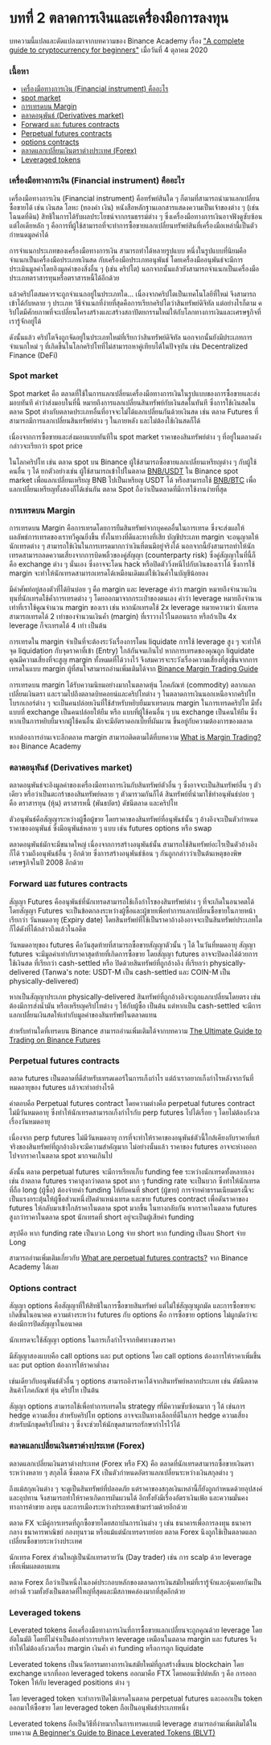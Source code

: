 # บทที่ 2 ตลาดการเงินและเครื่องมือการลงทุน

บทความนี้แปลและดัดแปลงมาจากบทความของ Binance Academy เรื่อง ["A complete guide to cryptocurrency for beginners"](https://academy.binance.com/en/articles/a-complete-guide-to-cryptocurrency-trading-for-beginners?ref=JLI1VBLA&utm_source=BinanceTwitter&utm_medium=GlobalSocial&utm_campaign=GlobalSocial) เมื่อวันที่ 4 ตุลาคม 2020

### เนื้อหา

* [เครื่องมือทางการเงิน \(Financial instrument\) คืออะไร](beginner-chapter-2.md#financial-instrument)
* [spot market](beginner-chapter-2.md#spot-market)
* [การเทรดบน Margin](beginner-chapter-2.md#margin)
* [ตลาดอนุพันธ์ \(Derivatives market\)](beginner-chapter-2.md#derivatives-market)
* [Forward และ futures contracts](beginner-chapter-2.md#forward-futures-contracts)
* [Perpetual futures contracts](beginner-chapter-2.md#perpetual-futures-contracts)
* [options contracts](beginner-chapter-2.md#what-are-options-contract)
* [ตลาดแลกเปลี่ยนเงินตราต่างประเทศ \(Forex\)](beginner-chapter-2.md#forex)
* [Leveraged tokens](beginner-chapter-2.md#leveraged-tokens)

### เครื่องมือทางการเงิน \(Financial instrument\) คืออะไร

เครื่องมือทางการเงิน \(Financial instrument\) คือทรัพย์สินใด ๆ ก็ตามที่สามารถนำมาแลกเปลี่ยนซื้อขายได้ เช่น เงินสด โลหะ \(ทองคำ เงิน\) หนังสือหลักฐานเอกสารแสดงความเป็นเจ้าของต่าง ๆ \(เช่น โฉนดที่ดิน\) สิทธิในการได้รับผลประโยชน์จากกรมธรรม์ต่าง ๆ ซึ่งเครื่องมือทางการเงินอาจฟังดูซับซ้อน แต่ไอเดียหลัก ๆ คือการที่ผู้ใช้สามารถที่จะทำการซื้อขายแลกเปลี่ยนทรัพย์สินที่เครื่องมือเหล่านี้เป็นตัวกำหนดมูลค่าได้

การจำแนกประเภทของเครื่องมือทางการเงิน สามารถทำได้หลายรูปแบบ หนึ่งในรูปแบบที่นิยมคือจำแนกเป็นเครื่องมือประเภทเงินสด กับเครื่องมือประเภทอนุพันธ์ โดยเครื่องมืออนุพันธ์จะมีการประเมินมูลค่าโดยอิงมูลค่าของสิ่งอื่น ๆ \(เช่น คริปโต\) นอกจากนั้นแล้วยังสามารถจำแนกเป็นเครื่องมือประเภทตราสารทุนหรือตราสารหนี้ได้อีกด้วย

แล้วคริปโตสมควรจะถูกจำแนกอยู่ในประเภทใด... เนื่องจากคริปโตเป็นเทคโนโลยีที่ใหม่ จึงสามารถเข้าได้กับหลาย ๆ ประเภท วิธีจำแนกที่ง่ายที่สุดคือการเรียกคริปโตว่าสินทรัพย์ดิจิทัล แต่อย่างไรก็ตาม คริปโตมีศักยภาพที่จะเปลี่ยนโครงสร้างและสร้างสถาปัตยกรรมใหม่ให้กับโลกทางการเงินและเศรษฐกิจที่เรารู้จักอยู่ได้

ดังนั้นแล้ว คริปโตจึงถูกจัดอยู่ในประเภทใหม่ที่เรียกว่าสินทรัพย์ดิจิทัล นอกจากนั้นยังมีประเภทการจำแนกใหม่ ๆ ที่เกิดขึ้นในโลกคริปโทที่ไม่สามารถหาคู่เทียบได้ในปัจจุบัน เช่น Decentralized Finance \(DeFi\)

### Spot market

Spot market คือ ตลาดที่ใช้ในการแลกเปลี่ยนเครื่องมือทางการเงินในรูปแบบของการซื้อขายและส่งมอบทันที คำว่าส่งมอบในที่นี้ หมายถึงการแลกเปลี่ยนสินทรัพย์กับเงินสดในทันที ซึ่งการใช้เงินสดในตลาด Spot ต่างกับตลาดประเภทอื่นที่อาจจะไม่ได้แลกเปลี่ยนกันด้วยเงินสด เช่น ตลาด Futures ที่สามารถมีการแลกเปลี่ยนสินทรัพย์ต่าง ๆ ในภายหลัง และไม่ต้องใช้เงินสดก็ได้

เนื่องจากการซื้อขายและส่งมอบแบบทันทีใน spot market ราคาของสินทรัพย์ต่าง ๆ ที่อยู่ในตลาดดังกล่าวจะเรียกว่า spot price

ในโลกคริปโท เช่น ตลาด spot บน Binance ผู้ใช้สามารถซื้อขายแลกเปลี่ยนเหรียญต่าง ๆ กับผู้ใช้คนอื่น ๆ ได้ ยกตัวอย่างเช่น ผู้ใช้สามารถเข้าไปในตลาด [BNB/USDT](https://www.binance.com/en/trade/BNB_USDT) ใน Binance spot market เพื่อแลกเปลี่ยนเหรียญ BNB ไปเป็นเหรียญ USDT ได้ หรือสามารถใช้ [BNB/BTC](https://www.binance.com/en/trade/BNB_BTC) เพื่อแลกเปลี่ยนเหรียญทั้งสองก็ได้เช่นกัน ตลาด Spot ถือว่าเป็นตลาดที่มีการใช้งานง่ายที่สุด

### การเทรดบน Margin

การเทรดบน Margin คือการเทรดโดยการยืมสินทรัพย์จากบุคคลอื่นในการเทรด ซึ่งจะส่งผลให้ผลลัพธ์การเทรดของเราทวีคูณยิ่งขึ้น ทั้งในทางที่ดีและทางที่เสีย บัญชีประเภท margin จะอนุญาตให้นักเทรดต่าง ๆ สามารถใช้เงินในการเทรดมากกว่าเงินที่ตนมีอยู่จริงได้ นอกจากนี้ยังสามารถทำให้นักเทรดสามารถลดความเสี่ยงจากการบิดพลิ้วของคู่สัญญา \(counterparty risk\) ซึ่งคู่สัญญาในที่นี้ก็คือ exchange ต่าง ๆ นั่นเอง ซึ่งอาจจะโดน hack หรือปิดตัววิ่งหนีไปกับเงินของเราได้ ซึ่งการใช้ margin จะทำให้นักเทรดสามารถเทรดได้เหมือนเดิมแต่ใช้เงินค้ำในบัญชีน้อยลง

มีคำศัพท์อยู่สองตัวที่ได้ยินบ่อย ๆ คือ margin และ leverage คำว่า margin หมายถึงจำนวนเงินทุนที่นักเทรดใช้ค้ำการเทรดต่าง ๆ โดยออกมาจากกระเป๋าของตนเอง คำว่า leverage หมายถึงจำนวนเท่าที่เราใช้คูณจำนวน margin ของเรา เช่น หากนักเทรดใช้ 2x leverage หมายความว่า นักเทรดสามารถเทรดได้ 2 เท่าของจำนวนเงินค้ำ \(margin\) ที่เราวางไว้ในตอนแรก หรือถ้าเป็น 4x leverage ก็จะเทรดได้ 4 เท่า เป็นต้น

การเทรดใน margin จำเป็นที่จะต้องระวังเรื่องการโดน liquidate การใช้ leverage สูง ๆ จะทำให้จุด liquidation กับจุดราคาที่เข้า \(Entry\) ใกล้กันจนเกินไป หากการเทรดของคุณถูก liquidate คุณมีความเสี่ยงที่จะสูญ margin ทั้งหมดที่ได้วางไว้ จึงสมควรจะระวังเรื่องความเสี่ยงที่สูงขึ้นจากการเทรดในแบบ margin ผู้ที่สนใจสามารถอ่านเพิ่มเติมได้จาก [Binance Margin Trading Guide](https://academy.binance.com/en/articles/binance-margin-trading-guide)

การเทรดบน margin ได้รับความนิยมอย่างมากในตลาดหุ้น โภคภัณฑ์ \(commodity\) ตลากแลกเปลี่ยนเงินตรา และรวมไปถึงตลาดบิทคอยน์และคริปโทต่าง ๆ ในตลาดการเงินนอกเหนือจากคริปโท โบรกเกอร์ต่าง ๆ จะเป็นคนปล่อยเงินที่ใช้สำหรับหยิบยืมมาเทรดบน margin ในการเทรดคริปโท มีทั้งแบบที่ exchange เป็นคนปล่อยให้ยืม หรือ แบบที่ผู้ใช้คนอื่น ๆ บน exchange เป็นคนให้ยืม ซึ่งหากเป็นการหยิบยืมจากผู้ใช้คนอื่น มักจะมีอัตราดอกเบี้ยที่ผันผวน ขึ้นอยู่กับความต้องการของตลาด

หากต้องการอ่านเจาะลึกตลาด margin สามารถติดตามได้ที่บทความ [What is Margin Trading?](https://academy.binance.com/en/articles/what-is-margin-trading) ของ Binance Academy

### ตลาดอนุพันธ์ \(Derivatives market\)

ตลาดอนุพันธ์จะอิงมูลค่าของเครื่องมือทางการเงินกับสินทรัพย์ตัวอื่น ๆ ซึ่งอาจจะเป็นสินทรัพย์อื่น ๆ ตัวเดียว หรือว่าเป็นตะกร้าของสินทรัพย์หลาย ๆ ตัวมารวมกันก็ได้ สินทรัพย์ที่นำมาใช้ทำอนุพันธ์บ่อย ๆ คือ ตราสารทุน \(หุ้น\) ตราสารหนี้ \(พันธบัตร\) ดัชนีตลาด และคริปโท

ตัวอนุพันธ์คือสัญญาระหว่างผู้ซื้อผู้ขาย โดยราคาของสินทรัพย์ที่อนุพันธ์นั้น ๆ อ้างอิงจะเป็นตัวกำหนดราคาของอนุพันธ์ ซึ่งมีอนุพันธ์หลาย ๆ แบบ เช่น futures options หรือ swap

ตลาดอนุพันธ์มักจะมีขนาดใหญ่ เนื่องจากการสร้างอนุพันธ์นั้น สามารถใช้สินทรัพย์อะไรเป็นตัวอ้างอิงก็ได้ รวมถึงอนุพันธ์อื่น ๆ อีกด้วย ซึ่งการสร้างอนุพันธ์ซ้อน ๆ กันถูกกล่าวว่าเป็นต้นเหตุของพิษเศรษฐกิจในปี 2008 อีกด้วย

### Forward และ futures contracts

สัญญา Futures คืออนุพันธ์ที่นักเทรดสามารถใช้เก็งกำไรของสินทรัพย์ต่าง ๆ ที่จะเกิดในอนาคตได้ โดยสัญญา Futures จะเป็นข้อตกลงระหว่างผู้ซื้อและผู้ขายเพื่อทำการแลกเปลี่ยนซื้อขายในภายหน้า เรียกว่า วันหมดอายุ \(Expiry date\) โดยสินทรัพย์ที่ใช้เป็นราคาอ้างอิงอาจจะเป็นสินทรัพย์ประเภทใดก็ได้ดังที่ได้กล่าวถึงแล้วในอดีต

วันหมดอายุของ futures คือวันสุดท้ายที่สามารถซื้อขายสัญญาตัวนั้น ๆ ได้ ในวันที่หมดอายุ สัญญา futures จะมีมูลค่าเท่ากับราคาสุดท้ายที่เกิดการซื้อขาย โดยสัญญา futures อาจจะปิดลงได้ด้วยการใช้เงินสด ที่เรียกว่า cash-settled หรือ ปิดด้วยสินทรัพย์ที่ถูกอ้างอิง ที่เรียกว่า physically-delivered \(Tanwa's note: USDT-M เป็น cash-settled และ COIN-M เป็น physically-delivered\)

หากเป็นสัญญาประเภท physically-delivered สินทรัพย์ที่ถูกอ้างอิงจะถูกแลกเปลี่ยนโดยตรง เช่น ต้องมีการส่งน้ำมัน หรือเหรียญคริปโทต่าง ๆ ให้กับผู้ซื้อ เป็นต้น แต่หากเป็น cash-settled จะมีการแลกเปลี่ยนเงินสดให้เท่ากับมูลค่าของสินทรัพย์ในตลาดแทน

สำหรับท่านใดที่เทรดบน Binance สามารถอ่านเพิ่มเติมได้จากบทความ [The Ultimate Guide to Trading on Binance Futures](https://academy.binance.com/en/articles/the-ultimate-guide-to-trading-on-binance-futures)

### Perpetual futures contracts

ตลาด futures เป็นตลาดที่ดีสำหรับเทรดเดอร์ในการเก็งกำไร แต่ถ้าเราอยากเก็งกำไรหลังจากวันที่หมดอายุของ futures แล้วจะทำอย่างไรดี

คำตอบคือ Perpetual futures contract โดยความต่างคือ perpetual futures contract ไม่มีวันหมดอายุ ซึ่งทำให้นักเทรดสามารถเก็งกำไรกับ perp futures ไปได้เรื่อย ๆ โดยไม่ต้องกังวลเรื่องวันหมดอายุ

เนื่องจาก perp futures ไม่มีวันหมดอายุ การที่จะทำให้ราคาของอนุพันธ์ตัวนี้ใกล้เคียงกับราคาที่แท้จริงของสินทรัพย์ที่ถูกอ้างอิงจะมีความสำคัญมาก ไม่อย่างนั้นแล้ว ราคาของ futures อาจจะห่างออกไปจากราคาในตลาด spot มากจนเกินไป

ดังนั้น ตลาด perpetual futures จะมีการเรียกเก็บ funding fee ระหว่างนักเทรดทั้งหลายเอง เช่น ถ้าตลาด futures ราคาสูงกว่าตลาด spot มาก ๆ funding rate จะเป็นบวก ซึ่งทำให้นักเทรดที่ถือ long \(ผู้ซื้อ\) ต้องจ่ายค่า funding ให้กับคนที่ short \(ผู้ขาย\) การจ่ายค่าธรรมเนียมตรงนี้จะเป็นแรงกระตุ้นให้ผู้ซื้อส่วนหนึ่งปิดตำแหน่งเทรด และขาย futures contract เพื่อดันราคาของ futures ให้กลับมาเข้าใกล้ราคาในตลาด spot มากขึ้น ในทางกลับกัน หากราคาในตลาด futures สูงกว่าราคาในตลาด spot นักเทรดที่ short อยู่จะเป็นผู้เสียค่า funding

สรุปคือ หาก funding rate เป็นบวก Long จ่าย short หาก funding เป็นลบ Short จ่าย Long

สามารถอ่านเพิ่มเติมเกี่ยวกับ [What are perpetual futures contracts?](https://academy.binance.com/en/articles/what-are-perpetual-futures-contracts) จาก Binance Academy ได้เลย

### Options contract

สัญญา options คือสัญญาที่ให้สิทธิในการซื้อขายสินทรัพย์ แต่ไม่ใช่สัญญาผูกมัด และการซื้อขายจะเกิดขึ้นในอนาคต ความต่างระหว่าง futures กับ options คือ การซื้อขาย options ไม่ผูกมัดว่าจะต้องมีการปิดสัญญาในอนาคต

นักเทรดจะใช้สัญญา options ในการเก็งกำไรจากทิศทางของราคา

มีสัญญาสองแบบคือ call options และ put options โดย call options ต้องการให้ราคาเพิ่มขึ้น และ put option ต้องการให้ราคาต่ำลง

เช่นเดียวกับอนุพันธ์ตัวอื่น ๆ options สามารถอิงราคาได้จากสินทรัพย์หลากประเภท เช่น ดัชนีตลาด สินค้าโภคภัณฑ์ หุ้น คริปโท เป็นต้น

สัญญา options สามารถใช้เพื่อทำการเทรดใน strategy mี่มีความซับซ้อนมาก ๆ ได้ เช่นการ hedge ความเสี่ยง สำหรับคริปโท options อาจจะเป็นทางเลือกที่ดีในการ hedge ความเสี่ยงสำหรับนักขุดคริปโทต่าง ๆ ซึ่งจะช่วยให้นักขุดสามารถรักษากำไรไว้ได้

### ตลาดแลกเปลี่ยนเงินตราต่างประเทศ \(Forex\)

ตลาดแลกเปลี่ยนเงินตราต่างประเทศ \(Forex หรือ FX\) คือ ตลาดที่นักเทรดสามารถซื้อขายเงินตราระหว่างหลาย ๆ สกุลได้ ซึ่งตลาด FX เป็นตัวกำหนดอัตราแลกเปลี่ยนระหว่างเงินสกุลต่าง ๆ

ถึงแม้สกุลเงินต่าง ๆ จะดูเป็นสินทรัพย์ที่ปลอดภัย แต่ราคาของสกุลเงินเหล่านี้ก็ยังถูกกำหนดด้วยอุปสงค์และอุปทาน จึงสามารถทำให้ราคาเกิดการผันผวนได้ อีกทั้งยังมีเรื่องอัตราเงินเฟ้อ และความมั่นคงทางการค้าขาย ลงทุน และการเมืองระหว่างประเทศเข้ามาร่วมด้วยอีกด้วย

ตลาด FX จะมีคู่การเทรดที่ถูกซื้อขายโดยสถาบันการเงินต่าง ๆ เช่น ธนาคารเพื่อการลงทุน ธนาคารกลาง ธนาคารพาณิชย์ กองทุนรวม หรือแม้แต่นักเทรดรายย่อย ตลาด Forex นึงถูกใช้เป็นตลาดแลกเปลี่ยนซื้อขายระหว่างประเทศ

นักเทรด Forex ส่วนใหญ่เป็นนักเทรดรายวัน \(Day trader\) เช่น การ scalp ด้วย leverage เพื่อเพิ่มผลตอบแทน

ตลาด Forex ถือว่าเป็นหนึ่งในองค์ประกอบหลักของตลาดการเงินสมัยใหม่ที่เรารู้จักและคุ้นเคยกันเป็นอย่างดี รวมทั้งยังเป็นตลาดที่ใหญ่ที่สุดและมีสภาพคล่องมากที่สุดอีกด้วย

### Leveraged tokens

Leverated tokens คือเครื่องมือทางการเงินที่การซื้อขายแลกเปลี่ยนจะถูกคูณด้วย leverage โดยอัตโนมัติ โดยที่ไม่จำเป็นต้องทำการบริหาร leverage เหมือนในตลาด margin และ futures จึงทำให้ไม่ต้องกังวลเรื่อง margin เงินค้ำ ค่า funding หรือการถูก liquidate

Leverated tokens เป็นนวัตกรรมทางการเงินสมัยใหม่ที่ถูกสร้างขึ้นบน blockchain โดย exchange แรกที่ออก leveraged tokens ออกมาคือ FTX โดยคอนเซ็ปต์หลัก ๆ คือ การออก Token ให้กับ leveraged positions ต่าง ๆ

โดย leveraged token จะทำการเปิดไม้เทรดในตลาด perpetual futures และออกเป็น token ออกมาให้ซื้อขาย โดย leveraged token ถือเป็นอนุพันธ์ประเภทหนึ่ง

Leverated tokens ถือเป็นวิธีที่ง่ายมากในการเทรดแบบมี leverage สามารถอ่านเพิ่มเติมได้ในบทความ [A Beginner's Guide to Binace Leverated Tokens \(BLVT\)](https://academy.binance.com/en/articles/a-beginners-guide-to-binance-leveraged-tokens-blvt)





### 









